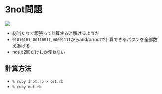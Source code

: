 <h1>3not問題</h2>

<a href="https://www.facebook.com/yoshiyasu.takefuji/posts/1369615029912331"><img src="https://gyazo.com/03e5ddd609bf392dd7ee655bc5750504.png"></a>

<ul>
  <li>総当たりで頑張って計算すると解けるようだ</li>
  <li><code>01010101</code>, <code>00110011</code>, <code>00001111</code>からand/or/notで計算できるパタンを全部数えあげる</li>
  <li>notは2回だけしか使わない</li>
</ul>

<h2>計算方法</h2>

<ul>
  <li><code>% ruby 3not.rb > out.rb</code></li>
  <li><code>% ruby out.rb</code></li>
</ul>
